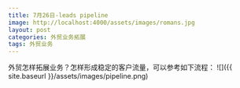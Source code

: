 ```yaml
---
title: 7月26日-leads pipeline
image: http://localhost:4000/assets/images/romans.jpg
layout: post
categories: 外贸业务拓展
tags: 外贸业务
---
```


外贸怎样拓展业务？怎样形成稳定的客户流量，可以参考如下流程：
![]({{ site.baseurl }}/assets/images/pipeline.png)